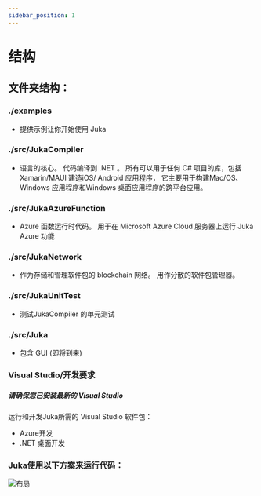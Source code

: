 ```yaml
---
sidebar_position: 1
---
```


# 结构

## 文件夹结构：

### ./examples
- 提供示例让你开始使用 Juka

### ./src/JukaCompiler
- 语言的核心。 代码编译到 .NET 。 所有可以用于任何 C# 项目的库，包括Xamarin/MAUI 建造iOS/ Android 应用程序， 它主要用于构建Mac/OS、Windows 应用程序和Windows 桌面应用程序的跨平台应用。

### ./src/JukaAzureFunction
- Azure 函数运行时代码。 用于在 Microsoft Azure Cloud 服务器上运行 Juka Azure 功能

### ./src/JukaNetwork
- 作为存储和管理软件包的 blockchain 网络。 用作分散的软件包管理器。

### ./src/JukaUnitTest
- 测试JukaCompiler 的单元测试

### ./src/Juka
- 包含 GUI (即将到来)

### Visual Studio/开发要求
##### 请确保您已安装最新的 Visual Studio

运行和开发Juka所需的 Visual Studio 软件包：

- Azure开发
- .NET 桌面开发

### Juka使用以下方案来运行代码：
![布局](/img/Runtime.png)

